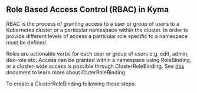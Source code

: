 ## Role Based Access Control (RBAC) in Kyma

RBAC is the process of granting access to a user or group of users to a Kubernetes cluster or a particular namespace within the cluster. 
In order to provide different levels of access a particular role specific to a namespace must be defined.

Roles are actionable verbs for each user or group of users e.g. edit, admin, dex-role etc. Access can be granted within a namespace 
using RoleBinding, or a cluster-wide access is possible through ClusterRoleBinding. 
See [this](https://kyma-project.io/docs/components/security/#overview-overview) document to learn more about CluterRoleBinding.

To create a ClusterRoleBinding following these steps:

